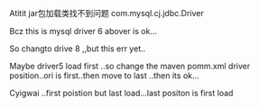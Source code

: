 Atitit jar包加载类找不到问题 com.mysql.cj.jdbc.Driver

Bcz this is mysql driver 6 abover is ok...

So changto drive 8 ,,but this err yet..

Maybe driver5 load first ..so change the maven pomm.xml driver position..ori is first..then  move to last ..then its ok...

Cyigwai ..first poistion but last load...last positon is first load
